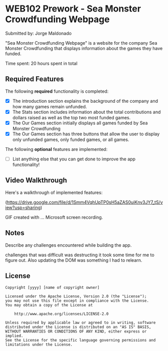 # WEB102 Prework - Sea Monster Crowdfunding Webpage

Submitted by: Jorge Maldonado

"Sea Monster Crowdfunding Webpage" is a website for the company Sea Monster Crowdfunding that displays information about the games they have funded.

Time spent: 20 hours spent in total

## Required Features

The following **required** functionality is completed:


* [x] The introduction section explains the background of the company and how many games remain unfunded.
* [x] The Stats section includes information about the total contributions and dollars raised as well as the top two most funded games.
* [x] The Our Games section initially displays all games funded by Sea Monster Crowdfunding
* [x] The Our Games section has three buttons that allow the user to display only unfunded games, only funded games, or all games.

The following **optional** features are implemented:

* [ ] List anything else that you can get done to improve the app functionality!


## Video Walkthrough

Here's a walkthrough of implemented features:

(https://drive.google.com/file/d/1Smm4VqhUpTP0sH5aZAS0uiKnv3JY7_tS/view?usp=sharing)

<!-- Replace this with whatever GIF tool you used! -->
GIF created with ...  Microsoft screen recording. 


<!-- Recommended tools:
[Kap](https://getkap.co/) for macOS
[ScreenToGif](https://www.screentogif.com/) for Windows
[peek](https://github.com/phw/peek) for Linux. -->

## Notes

Describe any challenges encountered while building the app.

challenges that was difficult was destructing it took some time for me to figure out. Also updating the DOM was something I had to relearn. 

## License

    Copyright [yyyy] [name of copyright owner]

    Licensed under the Apache License, Version 2.0 (the "License");
    you may not use this file except in compliance with the License.
    You may obtain a copy of the License at

        http://www.apache.org/licenses/LICENSE-2.0

    Unless required by applicable law or agreed to in writing, software
    distributed under the License is distributed on an "AS IS" BASIS,
    WITHOUT WARRANTIES OR CONDITIONS OF ANY KIND, either express or implied.
    See the License for the specific language governing permissions and
    limitations under the License.
